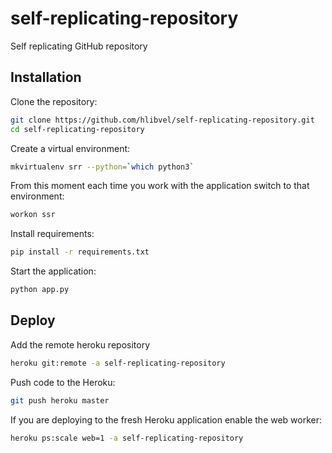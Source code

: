 self-replicating-repository
===========================

Self replicating GitHub repository

Installation
------------

Clone the repository:

```bash
git clone https://github.com/hlibvel/self-replicating-repository.git
cd self-replicating-repository
```

Create a virtual environment:

```bash
mkvirtualenv srr --python=`which python3`
```

From this moment each time you work with the application switch to that environment:

```bash
workon ssr
```

Install requirements:

```bash
pip install -r requirements.txt
```


Start the application:
```bash
python app.py
```

Deploy
-------

Add the remote heroku repository

```bash
heroku git:remote -a self-replicating-repository
```

Push code to the Heroku:

```bash
git push heroku master
```

If you are deploying to the fresh Heroku application enable the web worker:

```bash
heroku ps:scale web=1 -a self-replicating-repository
```
